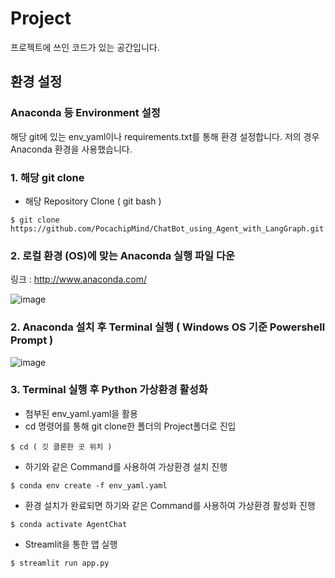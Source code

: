 # Project

프로젝트에 쓰인 코드가 있는 공간입니다.

## 환경 설정 

### Anaconda 등 Environment 설정

해당 git에 있는 env_yaml이나 requirements.txt를 통해 환경 설정합니다. 저의 경우 Anaconda 환경을 사용했습니다.

### 1. 해당 git clone

- 해당 Repository Clone ( git bash )
```
$ git clone https://github.com/PocachipMind/ChatBot_using_Agent_with_LangGraph.git
```

### 2. 로컬 환경 (OS)에 맞는 Anaconda 실행 파일 다운

링크 : http://www.anaconda.com/

![image](https://github.com/user-attachments/assets/eef74a9d-5c5b-4746-9fc0-fe6839dc87ca)


### 2. Anaconda 설치 후 Terminal 실행 ( Windows OS 기준 Powershell Prompt )

![image](https://github.com/user-attachments/assets/e50acb0e-1f3c-43d4-8700-df1366890a45)

### 3. Terminal 실행 후 Python 가상환경 활성화

- 첨부된 env_yaml.yaml을 활용
- cd 명령어를 통해 git clone한 폴더의 Project폴더로 진입
```
$ cd ( 깃 클론한 곳 위치 )
```
- 하기와 같은 Command를 사용하여 가상환경 설치 진행
```
$ conda env create -f env_yaml.yaml
```
- 환경 설치가 완료되면 하기와 같은 Command를 사용하여 가상환경 활성화 진행
```
$ conda activate AgentChat
```
- Streamlit을 통한 앱 실행
```
$ streamlit run app.py
```

